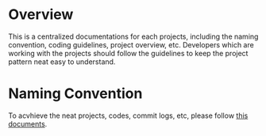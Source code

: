# Overview
This is a centralized documentations for each projects, including the naming convention, coding guidelines, project overview, etc.
Developers which are working with the projects should follow the guidelines to keep the project pattern neat easy to understand.

# Naming Convention
To acvhieve the neat projects, codes, commit logs, etc, please follow [this documents](https://github.com/muhirwanto-dev/docs/blob/main/Conventions.md).
